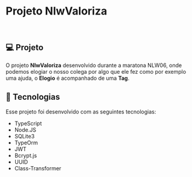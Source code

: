 # Projeto NlwValoriza

<br>

## 💻 Projeto

O projeto <b>NlwValoriza</b> desenvolvido durante a maratona NLW06, onde podemos elogiar o nosso colega por algo que ele fez como por exemplo uma ajuda, o <b>Elogio</b> é acompanhado de uma <b>Tag</b>.


## 🚀 Tecnologias

Esse projeto foi desenvolvido com as seguintes tecnologias:

- TypeScript
- Node.JS
- SQLite3
- TypeOrm
- JWT
- Bcrypt.js
- UUID
- Class-Transformer
